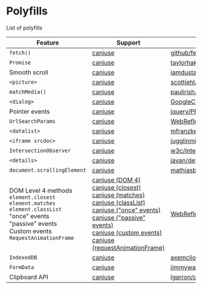 # Polyfills

List of polyfills

Feature | Support | Polyfill
--------|---------|---------
`fetch()` | [caniuse](https://caniuse.com/#feat=fetch) | [github/fetch](https://github.com/github/fetch)
`Promise` | [caniuse](https://caniuse.com/#feat=promises) | [taylorhakes/promise-polyfill](https://github.com/taylorhakes/promise-polyfill)
Smooth scroll | [caniuse](https://caniuse.com/#feat=css-scroll-behavior) | [iamdustan/smoothscroll](https://github.com/iamdustan/smoothscroll)
`<picture>` | [caniuse](https://caniuse.com/#feat=picture) | [scottjehl/picturefill](https://github.com/scottjehl/picturefill)
`matchMedia()` | [caniuse](https://caniuse.com/#feat=matchmedia) | [paulirish/matchMedia.js](https://github.com/paulirish/matchMedia.js)
`<dialog>` | [caniuse](https://caniuse.com/#feat=dialog) | [GoogleChrome/dialog-polyfill](https://github.com/GoogleChrome/dialog-polyfill)
Pointer events | [caniuse](https://caniuse.com/#feat=pointer) | [jquery/PEP](https://github.com/jquery/PEP)
`UrlSearchParams` | [caniuse](https://caniuse.com/#feat=urlsearchparams) | [WebReflection/url-search-params](https://github.com/WebReflection/url-search-params)
`<datalist>` | [caniuse](https://caniuse.com/#search=datalist) | [mfranzke/datalist-polyfill](https://github.com/mfranzke/datalist-polyfill)
`<iframe srcdoc>` | [caniuse](https://caniuse.com/#feat=iframe-srcdoc) | [jugglinmike/srcdoc-polyfill](https://github.com/jugglinmike/srcdoc-polyfill)
`IntersectionObserver` | [caniuse](https://caniuse.com/#feat=intersectionobserver) | [w3c/IntersectionObserver](https://github.com/w3c/IntersectionObserver/tree/master/polyfill)
`<details>` | [caniuse](https://caniuse.com/#feat=details) | [javan/details-element-polyfill](https://github.com/javan/details-element-polyfill)
`document.scrollingElement` | [caniuse](https://caniuse.com/#feat=document-scrollingelement) | [mathiasbynens/document.scrollingElement](https://github.com/mathiasbynens/document.scrollingElement)
DOM Level 4 methods <br> `element.closest` <br> `element.matches` <br> `element.classList` <br> "once" events <br> "passive" events <br> Custom events <br> `RequestAnimationFrame` | [caniuse (DOM 4)](https://caniuse.com/#feat=dom-manip-convenience) <br> [caniuse (closest)](https://caniuse.com/#feat=element-closest) <br> [caniuse (matches)](https://caniuse.com/#search=matches) <br> [caniuse (classList)](https://caniuse.com/#feat=classlist) <br> [caniuse ("once" events)](https://caniuse.com/#feat=once-event-listener) <br> [caniuse ("passive" events)](https://caniuse.com/#feat=passive-event-listener) <br> [caniuse (custom events)](https://caniuse.com/#feat=customevent) <br> [caniuse (requestAnimationFrame)](https://caniuse.com/#feat=requestanimationframe) | [WebReflection/dom4](https://github.com/WebReflection/dom4)
`IndexedDB` | [caniuse](https://caniuse.com/#feat=indexeddb) | [axemclion/IndexedDBShim](https://github.com/axemclion/IndexedDBShim)
`FormData` | [caniuse](https://caniuse.com/#feat=xhr2) | [jimmywarting/FormData](https://github.com/jimmywarting/FormData)
Clipboard API | [caniuse](https://caniuse.com/#feat=clipboard) | [lgarron/clipboard-polyfill](https://github.com/lgarron/clipboard-polyfill)
